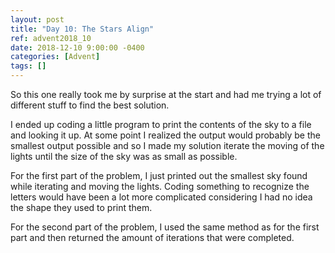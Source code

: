 ```yaml
---
layout: post
title: "Day 10: The Stars Align"
ref: advent2018_10
date: 2018-12-10 9:00:00 -0400
categories: [Advent]
tags: []
---
```

So this one really took me by surprise at the start and had me trying a lot of different stuff to find the best solution.

I ended up coding a little program to print the contents of the sky to a file and looking it up. At some point I realized the output would probably be the smallest output possible and so I made my solution iterate the moving of the lights until the size of the sky was as small as possible.

For the first part of the problem, I just printed out the smallest sky found while iterating and moving the lights. Coding something to recognize the letters would have been a lot more complicated considering I had no idea the shape they used to print them.

For the second part of the problem, I used the same method as for the first part and then returned the amount of iterations that were completed.